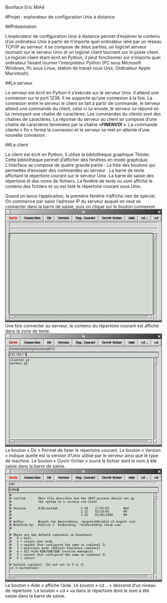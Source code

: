 Boniface Eric MIA4

#Projet : explorateur de configuration Unix à distance

##Présentation

L’explorateur de configuration Unix à distance permet d’explorer le contenu d’un ordinateur Unix à partir de n’importe quel ordinateur relié par un réseau TCP/IP au serveur. Il se compose de deux parties, un logiciel serveur tournant sur le serveur Unix et un logiciel client tournant sur le poste client. Le logiciel client étant écrit en Python, il peut fonctionner sur n’importe quel ordinateur faisant tourner l’interpréteur Python (PC sous Microsoft Windows, Pc sous Linux, station de travail sous Unix, Ordinateur Apple Macintosh).

##Le serveur 

Le serveur est écrit en Python Il s’exécute sur le serveur Unix. Il attend une connexion sur le port 1236. Il ne supporte qu’une connexion à la fois. La connexion entre le serveur le client se fait à partir de commande, le serveur attend une commande du client, celui ci lui envoie, le serveur lui répond en lui renvoyant une chaîne de caractères. Les commandes du clients sont des chaînes de caractères. La réponse du serveur au client se compose d’une chaîne de caractères terminées par la chaîne «***FINENVOI*** ». La commande cliente « fin » ferme la connexion et le serveur se met en attente d’une nouvelle connexion.

##Le client

Le client est écrit en Python, il utilise la bibliothèque graphique Tkinter. Cette bibliothèque permet d’afficher des fenêtres en mode graphique. L’interface se compose de quatre grande partie :
La liste des boutons qui permettes d’envoyer des commandes au serveur .
La barre de texte affichant le répertoire courant sur le serveur Unix.
La barre de saisie des répertoire et des noms de fichiers.
La fenêtre de texte ou sont affiché le contenu des fichiers et ou est listé le répertoire courant sous Unix.
 

Quand on lance l’application, la première fenêtre n’affiche rien de spécial. On commence par saisir l’adresse IP du serveur auquel on veut se connecter dans la barre de saisie, puis on clique sur le bouton connexion .
![1er ecran](https://raw.githubusercontent.com/neriki/ProjetMIA4/master/1ecran.jpg)
Une fois connecter au serveur, le contenu du répertoire courant est affiché dans la zone de texte.
![connect](https://raw.githubusercontent.com/neriki/ProjetMIA4/master/connect.jpg)
Le bouton « Dir » Permet de lister le répertoire courant. 
Le bouton « Version » indique quelle est la version d’Unix utilisé par le serveur ainsi que le type de machine. 
Le bouton « Ouvrir fichier » ouvre le fichier dont le nom à été saisie dans la barre de saisie.
![voir fichier](https://raw.githubusercontent.com/neriki/ProjetMIA4/master/voirfich.jpg) 
Le bouton « Aide » affiche l’aide.
Le bouton « cd .. » descend d’un niveau de répertoire.
Le bouton « cd » va dans le répertoire dont le nom à été saisie dans la barre de saisie.

